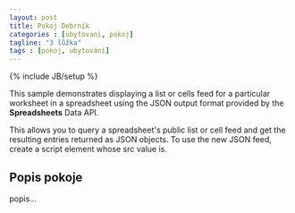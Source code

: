 ```yaml
---
layout: post
title: Pokoj Debrník
categories : [ubytovani, pokoj]
tagline: "3 lůžka"
tags : [pokoj, ubytování]
---
```

{% include JB/setup %}

This sample demonstrates displaying a list or cells feed for a particular worksheet in a spreadsheet using the JSON output format provided by the<b> Spreadsheets</b> Data API.

<!-- more -->

This allows you to query a spreadsheet's public list or cell feed and get the resulting entries returned as JSON objects. To use the new JSON feed, create a script element whose src value is.

## Popis pokoje 

popis...